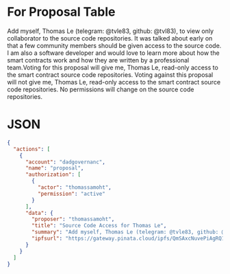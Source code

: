 # For Proposal Table

Add myself, Thomas Le (telegram: @tvle83, github: @tvl83), to view only collaborator to the source code repositories. It was talked about early on that a few community members should be given access to the source code. I am also a software developer and would love to learn more about how the smart contracts work and how they are written by a professional team.Voting for this proposal will give me, Thomas Le, read-only access to the smart contract source code repositories. Voting against this proposal will not give me, Thomas Le, read-only access to the smart contract source code repositories. No permissions will change on the source code repositories. 

# JSON

```json
{
  "actions": [
    {
      "account": "dadgovernanc",
      "name": "proposal",
      "authorization": [
        {
          "actor": "thomassamoht",
          "permission": "active"
        }
      ],
      "data": {
        "proposer": "thomassamoht",
        "title": "Source Code Access for Thomas Le",
        "summary": "Add myself, Thomas Le (telegram: @tvle83, github: @tvl83), to view only collaborator to the source code repositories. It was talked about early on that a few community members should be given access to the source code. I am also a software developer and would love to learn more about how the smart contracts work and how they are written by a professional team.Voting for this proposal will give me, Thomas Le, read-only access to the smart contract source code repositories. Voting against this proposal will not give me, Thomas Le, read-only access to the smart contract source code repositories. No permissions will change on the source code repositories. ",
        "ipfsurl": "https://gateway.pinata.cloud/ipfs/QmSAxcNuvePiAgRQ1JovsrHv7R3FNJ3MNENqs392UvU6No/proposals/01-sourcecodeaccess.md"
      }
    }
  ]
}
```
